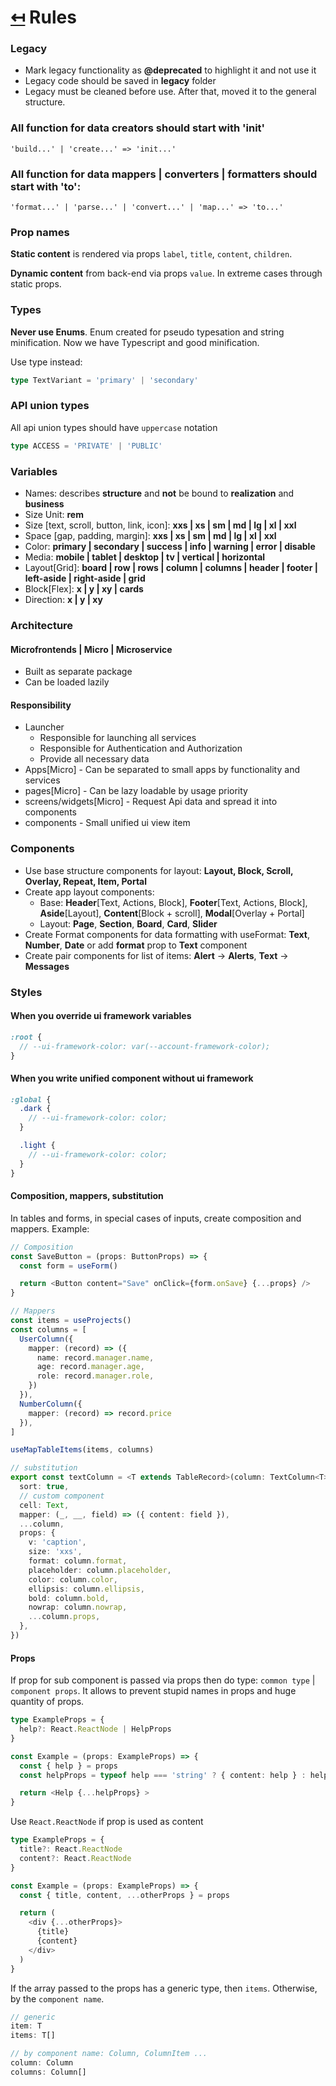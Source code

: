 # [↤](../README.md) Rules


### Legacy
- Mark legacy functionality as __@deprecated__ to highlight it and not use it
- Legacy code should be saved in __legacy__ folder
- Legacy must be cleaned before use. After that, moved it to the general structure.


### All function for data creators should start with 'init'
```
'build...' | 'create...' => 'init...'
```

### All function for data mappers | converters | formatters should start with 'to':
```
'format...' | 'parse...' | 'convert...' | 'map...' => 'to...'
```

### Prop names
__Static content__ is rendered via props `label`, `title`, `content`, `children`.

__Dynamic content__ from back-end via props `value`. In extreme cases through static props.

### Types
__Never use Enums__. Enum created for pseudo typesation and string minification. Now we have Typescript and good minification.

Use type instead: 
```typescript
type TextVariant = 'primary' | 'secondary'
```

### API union types
All api union types should have `uppercase` notation
```typescript
type ACCESS = 'PRIVATE' | 'PUBLIC'
```

### Variables
- Names: describes __structure__ and __not__ be bound to __realization__ and __business__
- Size Unit: __rem__
- Size [text, scroll, button, link, icon]: __xxs | xs | sm | md | lg | xl | xxl__
- Space [gap, padding, margin]: __xxs | xs | sm | md | lg | xl | xxl__
- Color: __primary | secondary | success | info | warning | error | disable__
- Media: __mobile | tablet | desktop | tv | vertical | horizontal__
- Layout[Grid]: __board | row | rows | column | columns | header | footer | left-aside | right-aside | grid__
- Block[Flex]: __x | y | xy | cards__
- Direction: __x | y | xy__

### Architecture
#### Microfrontends | Micro | Microservice
- Built as separate package
- Can be loaded lazily

#### Responsibility
- Launcher
  - Responsible for launching all services
  - Responsible for Authentication and Authorization
  - Provide all necessary data
- Apps[Micro] - Can be separated to small apps by functionality and services
- pages[Micro] - Can be lazy loadable by usage priority
- screens/widgets[Micro] - Request Api data and spread it into components
- components - Small unified ui view item

### Components
- Use base structure components for layout: __Layout, Block, Scroll, Overlay, Repeat, Item, Portal__
- Create app layout components:
  - Base: __Header__[Text, Actions, Block], __Footer__[Text, Actions, Block], __Aside__[Layout], __Content__[Block + scroll], __Modal__[Overlay + Portal]
  - Layout: __Page__, __Section__, __Board__, __Card__, __Slider__
- Create Format components for data formatting with useFormat: __Text__, __Number__, __Date__ or add __format__ prop to __Text__ component
- Create pair components for list of items: __Alert__ -> __Alerts__, __Text__ -> __Messages__

### Styles
#### When you override ui framework variables
```scss
:root {
  // --ui-framework-color: var(--account-framework-color);
}
```

#### When you write unified component without ui framework
```scss
:global {
  .dark {
    // --ui-framework-color: color;
  }

  .light {
    // --ui-framework-color: color;
  }
}
```

#### Composition, mappers, substitution
In tables and forms, in special cases of inputs, create composition and mappers. Example:

```typescript
// Composition
const SaveButton = (props: ButtonProps) => {
  const form = useForm()

  return <Button content="Save" onClick={form.onSave} {...props} />
}

// Mappers
const items = useProjects()
const columns = [
  UserColumn({
    mapper: (record) => ({
      name: record.manager.name,
      age: record.manager.age,
      role: record.manager.role,
    })
  }),
  NumberColumn({
    mapper: (record) => record.price
  }),
]

useMapTableItems(items, columns)

// substitution
export const textColumn = <T extends TableRecord>(column: TextColumn<T>): TextColumn<T> => ({
  sort: true,
  // custom component
  cell: Text,
  mapper: (_, __, field) => ({ content: field }),
  ...column,
  props: {
    v: 'caption',
    size: 'xxs',
    format: column.format,
    placeholder: column.placeholder,
    color: column.color,
    ellipsis: column.ellipsis,
    bold: column.bold,
    nowrap: column.nowrap,
    ...column.props,
  },
})
```

#### Props
If prop for sub component is passed via props then do type: `common type` | `component props`.
It allows to prevent stupid names in props and huge quantity of props.

```typescript
type ExampleProps = {
  help?: React.ReactNode | HelpProps
}

const Example = (props: ExampleProps) => {
  const { help } = props
  const helpProps = typeof help === 'string' ? { content: help } : help

  return <Help {...helpProps} >
}
```

Use `React.ReactNode` if prop is used as content

```typescript
type ExampleProps = {
  title?: React.ReactNode
  content?: React.ReactNode
}

const Example = (props: ExampleProps) => {
  const { title, content, ...otherProps } = props

  return (
    <div {...otherProps}>
      {title}
      {content}
    </div>
  )
}
```

If the array passed to the props has a generic type, then `items`. Otherwise, by the `component name`.

```typescript
// generic
item: T
items: T[]

// by component name: Column, ColumnItem ...
column: Column
columns: Column[]
```
